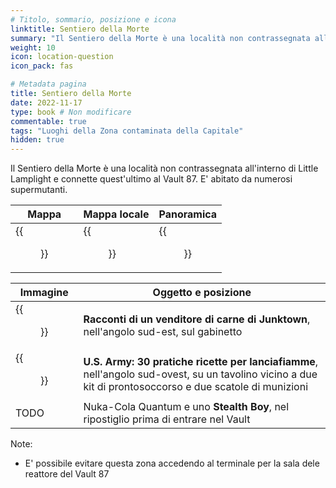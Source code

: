 ```yaml
---
# Titolo, sommario, posizione e icona
linktitle: Sentiero della Morte
summary: "Il Sentiero della Morte è una località non contrassegnata all'interno di Little Lamplight e connette quest'ultimo al Vault 87. E' abitato da numerosi supermutanti."
weight: 10
icon: location-question
icon_pack: fas

# Metadata pagina
title: Sentiero della Morte
date: 2022-11-17
type: book # Non modificare
commentable: true
tags: "Luoghi della Zona contaminata della Capitale"
hidden: true
---
```


Il Sentiero della Morte è una località non contrassegnata all'interno di Little Lamplight e connette quest'ultimo al Vault 87. E' abitato da numerosi supermutanti.



| Mappa | Mappa locale | Panoramica |
| ----- | ------------ | ---------- |
| {{<figure src="Little_Lamplight_loc.webp">}}  |  {{<figure src="Murder_Pass_loc_map.webp">}} | {{<figure src="FO3_Murder_Pass.webp">}}  |

| Immagine                                                 | Oggetto e posizione                                                                                                                                      |
| -------------------------------------------------------- | -------------------------------------------------------------------------------------------------------------------------------------------------------- |
| {{<figure src="Tales_of_a_JJV_Murder_Pass.webp">}}                    | **Racconti di un venditore di carne di Junktown**, nell'angolo sud-est, sul gabinetto                                                                    |
| {{<figure src="Murder_Pass_US_Army_Handy_Flamethrower_Recipes.webp">}} | **U.S. Army: 30 pratiche ricette per lanciafiamme**, nell'angolo sud-ovest, su un tavolino vicino a due kit di prontosoccorso e due scatole di munizioni |
| TODO                                                     | Nuka-Cola Quantum e uno **Stealth Boy**, nel ripostiglio prima di entrare nel Vault                                                                      |


Note:
- E' possibile evitare questa zona accedendo al terminale per la sala dele reattore del Vault 87

